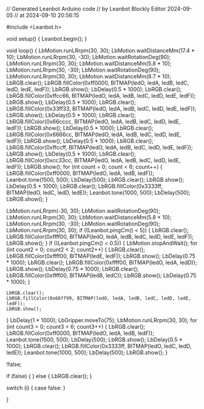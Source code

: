 //  Generated Leanbot Arduino code
//    by Leanbot Blockly Editor 2024-09-05
//    at 2024-09-10 20:56:15

#include <Leanbot.h>

void setup() {
  Leanbot.begin();
}

void loop() {
  LbMotion.runLRrpm(30, 30);
  LbMotion.waitDistanceMm(17.4 * 10);
  LbMotion.runLRrpm(30, -30);
  LbMotion.waitRotationDeg(90);
  LbMotion.runLRrpm(30, 30);
  LbMotion.waitDistanceMm(5.8 * 10);
  LbMotion.runLRrpm(30, -30);
  LbMotion.waitRotationDeg(90);
  LbMotion.runLRrpm(30, 30);
  LbMotion.waitDistanceMm(8.7 * 10);
  LbRGB.clear();
  LbRGB.fillColor(0xff0000, BITMAP(ledO, ledA, ledB, ledC, ledD, ledE, ledF));
  LbRGB.show();
  LbDelay(0.5 * 1000);
  LbRGB.clear();
  LbRGB.fillColor(0xffcc66, BITMAP(ledO, ledA, ledB, ledC, ledD, ledE, ledF));
  LbRGB.show();
  LbDelay(0.5 * 1000);
  LbRGB.clear();
  LbRGB.fillColor(0x33ff33, BITMAP(ledO, ledA, ledB, ledC, ledD, ledE, ledF));
  LbRGB.show();
  LbDelay(0.5 * 1000);
  LbRGB.clear();
  LbRGB.fillColor(0x66cccc, BITMAP(ledO, ledA, ledB, ledC, ledD, ledE, ledF));
  LbRGB.show();
  LbDelay(0.5 * 1000);
  LbRGB.clear();
  LbRGB.fillColor(0x6666cc, BITMAP(ledO, ledA, ledB, ledC, ledD, ledE, ledF));
  LbRGB.show();
  LbDelay(0.5 * 1000);
  LbRGB.clear();
  LbRGB.fillColor(0xffccff, BITMAP(ledO, ledA, ledB, ledC, ledD, ledE, ledF));
  LbRGB.show();
  LbDelay(0.5 * 1000);
  LbRGB.clear();
  LbRGB.fillColor(0xcc33cc, BITMAP(ledO, ledA, ledB, ledC, ledD, ledE, ledF));
  LbRGB.show();
  for (int count = 0; count < 6; count++) {
    LbRGB.fillColor(0xff0000, BITMAP(ledO, ledA, ledB, ledF));
    Leanbot.tone(1500, 500);
    LbDelay(500);
    LbRGB.clear();
    LbRGB.show();
    LbDelay(0.5 * 1000);
    LbRGB.clear();
    LbRGB.fillColor(0x3333ff, BITMAP(ledO, ledC, ledD, ledE));
    Leanbot.tone(1000, 500);
    LbDelay(500);
    LbRGB.show();
  }

  LbMotion.runLRrpm(-30, 30);
  LbMotion.waitRotationDeg(90);
  LbMotion.runLRrpm(30, 30);
  LbMotion.waitDistanceMm(5.8 * 10);
  LbMotion.runLRrpm(30, -30);
  LbMotion.waitRotationDeg(90);
  LbMotion.runLRrpm(30, 30);
  if ((Leanbot.pingCm() < 5)) {
    LbRGB.clear();
    LbRGB.fillColor(0xffff00, BITMAP(ledO, ledA, ledB, ledC, ledD, ledE, ledF));
    LbRGB.show();
  }
  if ((Leanbot.pingCm() < 0.5)) {
    LbMotion.stopAndWait();
    for (int count2 = 0; count2 < 2; count2++) {
      LbRGB.clear();
      LbRGB.fillColor(0xffff00, BITMAP(ledE, ledF));
      LbRGB.show();
      LbDelay(0.75 * 1000);
      LbRGB.clear();
      LbRGB.fillColor(0xffff00, BITMAP(ledO, ledA, ledD));
      LbRGB.show();
      LbDelay(0.75 * 1000);
      LbRGB.clear();
      LbRGB.fillColor(0xffff00, BITMAP(ledB, ledC));
      LbRGB.show();
      LbDelay(0.75 * 1000);
    }

    LbRGB.clear();
    LbRGB.fillColor(0x66ff99, BITMAP(ledO, ledA, ledB, ledC, ledD, ledE, ledF));
    LbRGB.show();
  }
  LbDelay(1 * 1000);
  LbGripper.moveTo(75);
  LbMotion.runLRrpm(30, 30);
  for (int count3 = 0; count3 < 6; count3++) {
    LbRGB.clear();
    LbRGB.fillColor(0xff0000, BITMAP(ledO, ledA, ledB, ledF));
    Leanbot.tone(1500, 500);
    LbDelay(500);
    LbRGB.show();
    LbDelay(0.5 * 1000);
    LbRGB.clear();
    LbRGB.fillColor(0x3333ff, BITMAP(ledO, ledC, ledD, ledE));
    Leanbot.tone(1000, 500);
    LbDelay(500);
    LbRGB.show();
  }


  !false;

  if (false) {
  } else {
    LbRGB.clear();
  }

  switch (i) {
    case false:
  }

}
